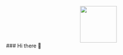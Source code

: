 <div id="header" align="center">
  <img src="https://external-preview.redd.it/wkdwpI30ciwaCDOqtaKxO-FcitPUGHwxUD2H_WTe9yw.gif" width="100"/>
</div>
### Hi there 👋

<!--
**Grey201/Grey201** is a ✨ _special_ ✨ repository because its `README.md` (this file) appears on your GitHub profile.

Here are some ideas to get you started:

- 🔭 I’m currently working on ...
- 🌱 I’m currently learning ...
- 👯 I’m looking to collaborate on ...
- 🤔 I’m looking for help with ...
- 💬 Ask me about ...
- 📫 How to reach me: ...
- 😄 Pronouns: ...
- ⚡ Fun fact: ...
-->
